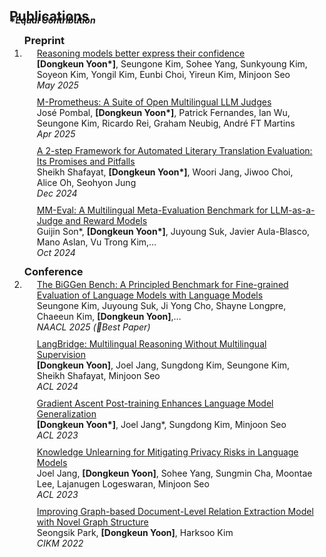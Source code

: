 <h2 id="publications" style="margin: 2px 0px -15px;">Publications</h2>

<div class="publications">
<div class="periodical"><em><strong>*Equal Contribution</strong></em></div>
  
<ol class="bibliography">
<h3 id="year" style="margin: 2px 0px ;">Preprint</h3>
<li>

<div class="pub-row">
  <div class="col-sm-9" style="position: relative;padding-right: 15px;padding-left: 20px;padding-bottom: 10px">
    <div class="title"><a href="https://arxiv.org/abs/2505.14489">Reasoning models better express their confidence</a></div>
    <div class="author"><strong>[Dongkeun Yoon*]</strong>, Seungone Kim, Sohee Yang, Sunkyoung Kim, Soyeon Kim, Yongil Kim, Eunbi Choi, Yireun Kim, Minjoon Seo</div>
    <div class="periodical"><em>May 2025</em></div>
  </div>
</div>


<div class="pub-row">
  <div class="col-sm-9" style="position: relative;padding-right: 15px;padding-left: 20px;padding-bottom: 10px">
    <div class="title"><a href="https://arxiv.org/abs/2504.04953">M-Prometheus: A Suite of Open Multilingual LLM Judges</a></div>
    <div class="author">José Pombal, <strong>[Dongkeun Yoon*]</strong>, Patrick Fernandes, Ian Wu, Seungone Kim, Ricardo Rei, Graham Neubig, André FT Martins</div>
    <div class="periodical"><em>Apr 2025</em></div>
  </div>
</div>

<div class="pub-row">
  <div class="col-sm-9" style="position: relative;padding-right: 15px;padding-left: 20px;padding-bottom: 10px">
    <div class="title"><a href="https://arxiv.org/abs/2412.01340">A 2-step Framework for Automated Literary Translation Evaluation: Its Promises and Pitfalls</a></div>
    <div class="author">Sheikh Shafayat, <strong>[Dongkeun Yoon*]</strong>, Woori Jang, Jiwoo Choi, Alice Oh, Seohyon Jung</div>
    <div class="periodical"><em>Dec 2024</em></div>
  </div>
</div>
  
<div class="pub-row">
  <div class="col-sm-9" style="position: relative;padding-right: 15px;padding-left: 20px;padding-bottom: 10px">
    <div class="title"><a href="https://arxiv.org/abs/2410.17578">MM-Eval: A Multilingual Meta-Evaluation Benchmark for LLM-as-a-Judge and Reward Models</a></div>
    <div class="author">Guijin Son*, <strong>[Dongkeun Yoon*]</strong>, Juyoung Suk, Javier Aula-Blasco, Mano Aslan, Vu Trong Kim,…</div>
    <div class="periodical"><em>Oct 2024</em></div>
  </div>
</div>

</li>
<h3 id="year" style="margin: 2px 0px ;">Conference</h3>
<li>

<div class="pub-row">
  <div class="col-sm-9" style="position: relative;padding-right: 15px;padding-left: 20px;padding-bottom: 10px">
    <div class="title"><a href="https://arxiv.org/abs/2406.05761">The BiGGen Bench: A Principled Benchmark for Fine-grained Evaluation of Language Models with Language Models</a></div>
    <div class="author">Seungone Kim, Juyoung Suk, Ji Yong Cho, Shayne Longpre, Chaeeun Kim, <strong>[Dongkeun Yoon]</strong>,…</div>
    <div class="periodical"><em>NAACL 2025 (🎉Best Paper)</em></div>
  </div>
</div>
<div class="pub-row">
  <div class="col-sm-9" style="position: relative;padding-right: 15px;padding-left: 20px;padding-bottom: 10px">
    <div class="title"><a href="https://arxiv.org/abs/2401.10695">LangBridge: Multilingual Reasoning Without Multilingual Supervision</a></div>
    <div class="author"><strong>[Dongkeun Yoon]</strong>, Joel Jang, Sungdong Kim, Seungone Kim, Sheikh Shafayat, Minjoon Seo </div>
    <div class="periodical"><em>ACL 2024</em></div>
  </div>
</div>
<div class="pub-row">
  <div class="col-sm-9" style="position: relative;padding-right: 15px;padding-left: 20px;padding-bottom: 10px">
    <div class="title"><a href="https://arxiv.org/abs/2306.07052">Gradient Ascent Post-training Enhances Language Model Generalization</a></div>
    <div class="author"><strong>[Dongkeun Yoon*]</strong>, Joel Jang*, Sungdong Kim, Minjoon Seo </div>
    <div class="periodical"><em>ACL 2023</em></div>
  </div>
</div>
<div class="pub-row">
  <div class="col-sm-9" style="position: relative;padding-right: 15px;padding-left: 20px;padding-bottom: 10px">
    <div class="title"><a href="https://arxiv.org/abs/2210.01504">Knowledge Unlearning for Mitigating Privacy Risks in Language Models</a></div>
    <div class="author">Joel Jang, <strong>[Dongkeun Yoon]</strong>, Sohee Yang, Sungmin Cha, Moontae Lee, Lajanugen Logeswaran, Minjoon Seo</div>
    <div class="periodical"><em>ACL 2023</em></div>
  </div>
</div>
<div class="pub-row">
  <div class="col-sm-9" style="position: relative;padding-right: 15px;padding-left: 20px;padding-bottom: 10px">
    <div class="title"><a href="https://dl.acm.org/doi/abs/10.1145/3511808.3557615">Improving Graph-based Document-Level Relation Extraction Model with Novel Graph Structure</a></div>
    <div class="author">Seongsik Park, <strong>[Dongkeun Yoon]</strong>, Harksoo Kim</div>
    <div class="periodical"><em>CIKM 2022</em></div>
  </div>
</div>
</li>
<br>

</ol>
</div>
